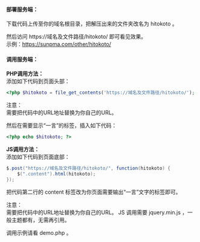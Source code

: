 #### 部署服务端：

下载代码上传至你的域名根目录，把解压出来的文件夹改名为 hitokoto 。

然后访问 https://域名及文件路径/hitokoto/ 即可看见效果。  
示例：https://sunpma.com/other/hitokoto/


#### 调用服务端：

**PHP调用方法：**  
添加如下代码到页面头部：
```php
<?php $hitokoto = file_get_contents('https://域名及文件路径/hitokoto/'); ?>
```

注意：  
需要把代码中的URL地址替换为你自己的URL。

然后在需要显示“一言”的标签，插入如下代码：
```php
<?php echo $hitokoto; ?>
```


**JS调用方法：**  
添加如下代码到页面底部：
```java
$.post("https://域名及文件路径/hitokoto/", function(hitokoto) {
    $(".content").html(hitokoto);
});
```

把代码第二行的 content 标签改为你页面需要输出“一言”文字的标签即可。

注意：  
需要把代码中的URL地址替换为你自己的URL。
JS 调用需要 jquery.min.js ，一般主题都有，无需再引用。

调用示例请看 demo.php 。
